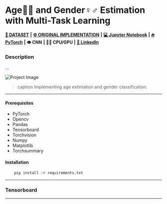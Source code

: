  # Age👶👴 and Gender♀️♂️ Estimation with Multi-Task Learning

[**💾 DATASET**](https://github.com/joojs/fairface) **|** [**⚙️ ORIGINAL IMPLEMENTATION**](https://github.com/dchen236/FairFace) **|** [**💻 Jupyter Notebook**]() **|** [**🔥 PyTorch**](https://pytorch.org/get-started/locally/) **|** **👁 CNN** **|** **💪🏽 CPU/GPU** **|**  [**🔗 LinkedIn**](https://www.linkedin.com/in/marcellbalogh)

### Description
...

![Project Image](project-image-url)
> caption Implementing age estimation and gender classification.

---
#### Prerequisites
- PyTorch
- Opencv
- Pandas
- Tensorboard
- Torchvision
- Numpy
- Matplotlib
- Torchsummary

#### Installation
```html
    pip install -r requirements.txt
```
---
### Tensorboard
---
